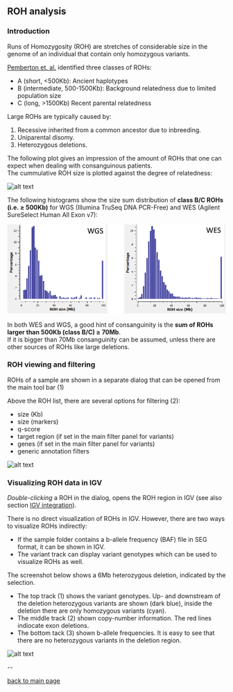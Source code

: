 ## ROH analysis


### Introduction

Runs of Homozygosity (ROH) are stretches of considerable size in the genome of an individual that contain only homozygous variants. 

[Pemberton et. al.](https://www.ncbi.nlm.nih.gov/pubmed/22883143) identified three classes of ROHs:

* A (short, &lt;500Kb): Ancient haplotypes
* B (intermediate, 500-1500Kb): Background relatedness due to limited population size
* C (long, &gt;1500Kb) Recent parental relatedness


Large ROHs are typically caused by:

1. Recessive inherited from a common ancestor due to inbreeding.
2. Uniparental disomy.
3. Heterozygous deletions.

The following plot gives an impression of the amount of ROHs that one can expect when dealing with consanguinous patients.  
The cummulative ROH size is plotted against the degree of relatedness:

![alt text](roh_consanguinity.png)

The following histograms show the size sum distribution of **class B/C ROHs (i.e. &ge; 500Kb)** for WGS (Illumina TruSeq DNA PCR-Free) and WES (Agilent SureSelect Human All Exon v7):

![alt text](roh_distribution.png)

In both WES and WGS, a good hint of consanguinity is the **sum of ROHs larger than 500Kb (class B/C) &ge; 70Mb**.  
If it is bigger than 70Mb consanguinity can be assumed, unless there are other sources of ROHs like large deletions.

### ROH viewing and filtering

ROHs of a sample are shown in a separate dialog that can be opened from the main tool bar (1)

Above the ROH list, there are several options for filtering (2):

* size (Kb)
* size (markers)
* q-score
* target region (if set in the main filter panel for variants)
* genes (if set in the main filter panel for variants)
* generic annotation filters

![alt text](roh_filtering.png)

### Visualizing ROH data in IGV

*Double-clicking* a ROH in the dialog, opens the ROH region in IGV (see also section [IGV integration](igv_integration.md)).

There is no direct visualization of ROHs in IGV. However, there are two ways to visualize ROHs indirectly:

* If the sample folder contains a b-allele frequency (BAF) file in SEG format, it can be shown in IGV.
* The variant track can display variant genotypes which can be used to visualize ROHs as well.

The screenshot below shows a 6Mb heterozygous deletion, indicated by the selection.  

* The top track (1) shows the variant genotypes. Up- and downstream of the deletion heterozygous variants are shown (dark blue), inside the deletion there are only homozygous variants (cyan).
* The middle track (2) shown copy-number information. The red lines indiocate exon deletions.
* The bottom tack (3) shown  b-allele frequencies. It is easy to see that there are no heterozygous variants in the deletion region.


![alt text](roh_visualization.png)

--

[back to main page](index.md)
